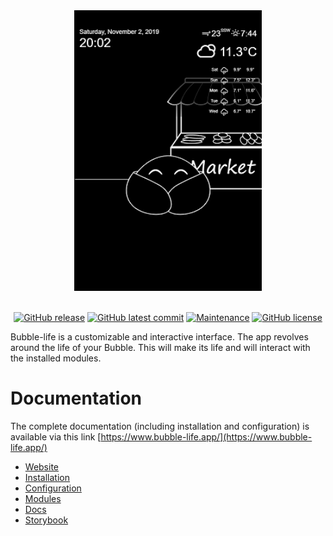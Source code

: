 <div align="center"><img src="illustrations/bubble_screen.png" alt="Bubble screen" style="width:300px; margin-left:50%; transform: translateX(-50%)"/></div>

</br>

<div align="center">
  
[![GitHub release](https://img.shields.io/github/release/Achaak/bubble-life)](https://github.com/Achaak/bubble-life/releases/)
[![GitHub latest commit](https://badgen.net/github/last-commit/Achaak/bubble-life)](https://github.com/Achaak/bubble-life/commit/)
[![Maintenance](https://img.shields.io/badge/Maintained%3F-yes-green.svg)](https://github.com/Achaak/bubble-life/graphs/commit-activity)
[![GitHub license](https://img.shields.io/github/license/Achaak/bubble-life)](https://github.com/Achaak/bubble-life/blob/master/LICENSE)
  
</div>

Bubble-life is a customizable and interactive interface. The app revolves around the life of your Bubble. This will make its life and will interact with the installed modules.

# Documentation

The complete documentation (including installation and configuration) is available via this link [https://www.bubble-life.app/](https://www.bubble-life.app/)

- [Website](https://www.bubble-life.app/)
- [Installation](https://www.bubble-life.app/get-started)
- [Configuration](https://www.bubble-life.app/get-started)
- [Modules](https://www.bubble-life.app/modules)
- [Docs](https://www.bubble-life.app/)
- [Storybook](https://storybook.bubble-life.app/)

